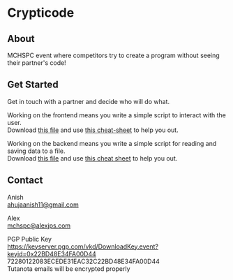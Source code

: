 # Crypticode

## About
MCHSPC event where competitors try to create a program without seeing their partner's code!

## Get Started
Get in touch with a partner and decide who will do what.

Working on the frontend means you write a simple script to interact with the user.  
Download [this file](main-start.py) and use [this cheat-sheet](main-cheat.md) to help you out.

Working on the backend means you write a simple script for reading and saving data to a file.  
Download [this file](data-start.py) and use [this cheat sheet](data-cheat.md) to help you out.

## Contact
Anish  
ahujaanish11@gmail.com

Alex  
mchspc@alexjps.com

PGP Public Key  
https://keyserver.pgp.com/vkd/DownloadKey.event?keyid=0x22BD48E34FA00D44  
72280122083ECEDE31EAC32C22BD48E34FA00D44  
Tutanota emails will be encrypted properly